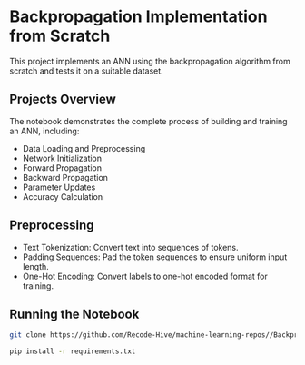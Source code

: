 
# Backpropagation Implementation from Scratch

This project implements an ANN using the backpropagation algorithm from scratch and tests it on a suitable dataset.
## Projects Overview
The notebook demonstrates the complete process of building and training an ANN, including:

- Data Loading and Preprocessing
- Network Initialization
- Forward Propagation
- Backward Propagation
- Parameter Updates
- Accuracy Calculation
## Preprocessing
- Text Tokenization: Convert text into sequences of tokens.
- Padding Sequences: Pad the token sequences to ensure uniform input length.
- One-Hot Encoding: Convert labels to one-hot encoded format for training.
## Running the Notebook
```bash
git clone https://github.com/Recode-Hive/machine-learning-repos//Backpropgation from scratch.git
```

```bash
pip install -r requirements.txt
```
